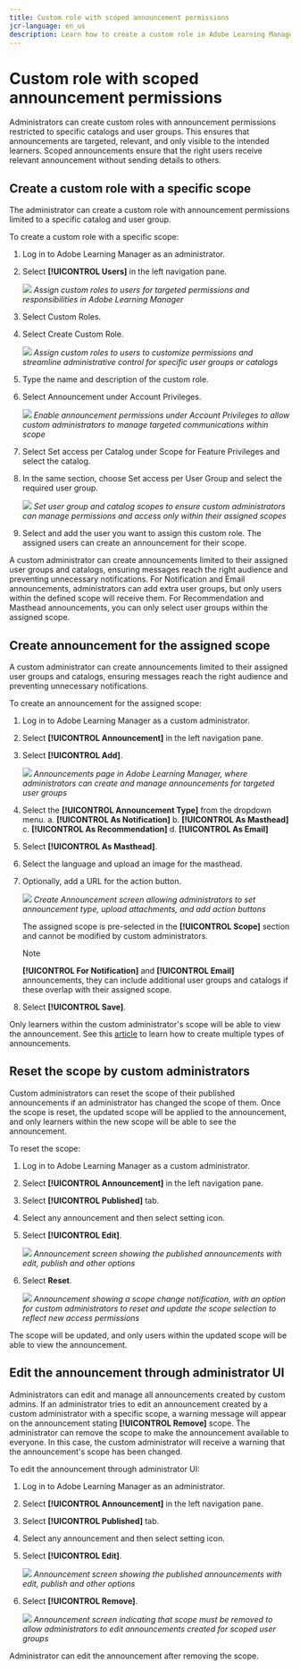 ```yaml
---
title: Custom role with scoped announcement permissions
jcr-language: en_us
description: Learn how to create a custom role in Adobe Learning Manager that allows announcements only for selected catalogs and user groups.
---
```


# Custom role with scoped announcement permissions

Administrators can create custom roles with announcement permissions restricted to specific catalogs and user groups. This ensures that announcements are targeted, relevant, and only visible to the intended learners. Scoped announcements ensure that the right users receive relevant announcement without sending details to others.

## Create a custom role with a specific scope

The administrator can create a custom role with announcement permissions limited to a specific catalog and user group.

To create a custom role with a specific scope:

1. Log in to Adobe Learning Manager as an administrator.
2. Select **[!UICONTROL Users]** in the left navigation pane.

    ![](assets/select-uses-admin.png)
    _Assign custom roles to users for targeted permissions and responsibilities in Adobe Learning Manager_

3. Select Custom Roles.
4. Select Create Custom Role.

    ![](assets/create-custom-roles.png)
   _Assign custom roles to users to customize permissions and streamline administrative control for specific user groups or catalogs_

5. Type the name and description of the custom role.
6. Select Announcement under Account Privileges.

    ![](assets/select-announcement.png)
    _Enable announcement permissions under Account Privileges to allow custom administrators to manage targeted communications within scope_

7. Select Set access per Catalog under Scope for Feature Privileges and select the catalog.
8. In the same section, choose Set access per User Group and select the required
user group.

    ![](assets/select-scope-announcement.png)
    _Set user group and catalog scopes to ensure custom administrators can manage permissions and access only within their assigned scopes_

9. Select and add the user you want to assign this custom role. The assigned users can create an announcement for their scope.

A custom administrator can create announcements limited to their assigned user groups and catalogs, ensuring messages reach the right audience and preventing unnecessary notifications. For Notification and Email announcements, administrators can add extra user groups, but only users within the defined scope will receive them. For Recommendation and Masthead announcements, you can only select user groups within the assigned scope.

## Create announcement for the assigned scope

A custom administrator can create announcements limited to their assigned user groups and catalogs, ensuring messages reach the right audience and preventing unnecessary notifications.

To create an announcement for the assigned scope:

1. Log in to Adobe Learning Manager as a custom administrator.
2. Select **[!UICONTROL Announcement]** in the left navigation pane.
3. Select **[!UICONTROL Add]**. 
   
   ![](/help/migrated/assets/create-add-announcement.png)
   _Announcements page in Adobe Learning Manager, where administrators can create and manage announcements for targeted user groups_

4. Select the **[!UICONTROL Announcement Type]** from the dropdown menu.
        a. **[!UICONTROL As Notification]**
        b. **[!UICONTROL As Masthead]**
        c. **[!UICONTROL As Recommendation]**
        d. **[!UICONTROL As Email]**
5. Select **[!UICONTROL As Masthead]**. 
6. Select the language and upload an image for the masthead. 
7. Optionally, add a URL for the action button. 
   
   ![](/help/migrated/assets/announcement-screen.png)
   _Create Announcement screen allowing administrators to set announcement type, upload attachments, and add action buttons_

    The assigned scope is pre-selected in the **[!UICONTROL Scope]** section and cannot be modified by custom administrators.
    
    >[!NOTE]
    >
    >**[!UICONTROL For Notification]** and **[!UICONTROL Email]** announcements, they can include additional user groups and catalogs if these overlap with their assigned scope.

8. Select **[!UICONTROL Save]**.

Only learners within the custom administrator's scope will be able to view the announcement. See this [article](/help/migrated/administrators/feature-summary/announcements.md) to learn how to create multiple types of announcements. 

## Reset the scope by custom administrators

Custom administrators can reset the scope of their published announcements if an administrator has changed the scope of them. Once the scope is reset, the updated scope will be applied to the announcement, and only learners within the new scope will be able to see the announcement.

To reset the scope:

1. Log in to Adobe Learning Manager as a custom administrator.
2. Select **[!UICONTROL Announcement]** in the left navigation pane.
3. Select **[!UICONTROL Published]** tab.
4. Select any announcement and then select setting icon. 
5. Select **[!UICONTROL Edit]**. 

   ![](/help/migrated/assets/select-edit-published-announcement.png)
   _Announcement screen showing the published announcements with edit, publish and other options_

6. Select **Reset**. 

   ![](/help/migrated/assets/reset-the-scope.png)
   _Announcement showing a scope change notification, with an option for custom administrators to reset and update the scope selection to reflect new access permissions_

The scope will be updated, and only users within the updated scope will be able to view the announcement.

## Edit the announcement through administrator UI

Administrators can edit and manage all announcements created by custom admins. If an administrator tries to edit an announcement created by a custom administrator with a specific scope, a warning message will appear on the announcement stating **[!UICONTROL Remove]** scope. The administrator can remove the scope to make the announcement available to everyone. In this case, the custom administrator will receive a warning that the announcement's scope has been changed.

To edit the announcement through administrator UI:

1. Log in to Adobe Learning Manager as an administrator.
2. Select **[!UICONTROL Announcement]** in the left navigation pane.
3. Select **[!UICONTROL Published]** tab.
4. Select any announcement and then select setting icon.
5. Select **[!UICONTROL Edit]**. 

   ![](/help/migrated/assets/select-edit-published-announcement.png)
   _Announcement screen showing the published announcements with edit, publish and other options_

6. Select **[!UICONTROL Remove]**. 
   
   ![](/help/migrated/assets/remove-the-scope.png)
   _Announcement screen indicating that scope must be removed to allow administrators to edit announcements created for scoped user groups_

Administrator can edit the announcement after removing the scope.
